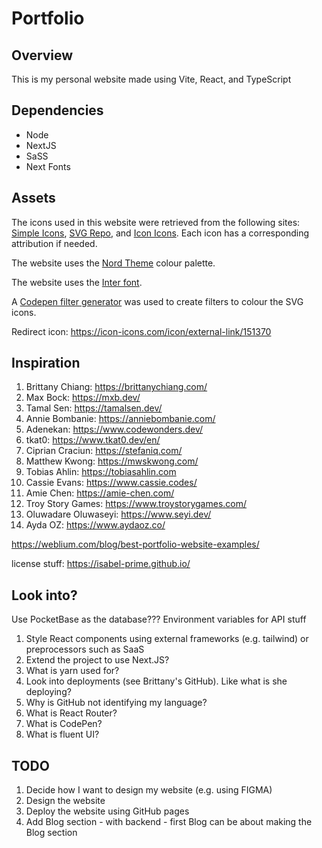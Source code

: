 # Portfolio 

## Overview
This is my personal website made using Vite, React, and TypeScript

## Dependencies
- Node
- NextJS
- SaSS
- Next Fonts

## Assets
The icons used in this website were retrieved from the following sites: [Simple Icons](https://simpleicons.org/), [SVG Repo](https://www.svgrepo.com/), and [Icon Icons](https://icon-icons.com/). Each icon has a corresponding attribution if needed. 

The website uses the [Nord Theme](https://www.nordtheme.com/docs/colors-and-palettes) colour palette.

The website uses the [Inter font](https://rsms.me/inter/).

A [Codepen filter generator](https://codepen.io/sosuke/pen/Pjoqqp) was used to create filters to colour the SVG icons. 

Redirect icon: https://icon-icons.com/icon/external-link/151370

## Inspiration
1. Brittany Chiang: https://brittanychiang.com/
2. Max Bock: https://mxb.dev/
3. Tamal Sen: https://tamalsen.dev/
4. Annie Bombanie: https://anniebombanie.com/
5. Adenekan: https://www.codewonders.dev/
6. tkat0: https://www.tkat0.dev/en/
7. Ciprian Craciun: https://stefaniq.com/ 
8. Matthew Kwong: https://mwskwong.com/
8. Tobias Ahlin: https://tobiasahlin.com
9. Cassie Evans: https://www.cassie.codes/
10. Amie Chen: https://amie-chen.com/
11. Troy Story Games: https://www.troystorygames.com/
12. Oluwadare Oluwaseyi: https://www.seyi.dev/
13. Ayda OZ: https://www.aydaoz.co/

https://weblium.com/blog/best-portfolio-website-examples/

license stuff: https://isabel-prime.github.io/

## Look into?

Use PocketBase as the database???
Environment variables for API stuff

1. Style React components using external frameworks (e.g. tailwind) or preprocessors such as SaaS
2. Extend the project to use Next.JS?
3. What is yarn used for?
4. Look into deployments (see Brittany's GitHub). Like what is she deploying?
5. Why is GitHub not identifying my language?
6. What is React Router?
7. What is CodePen?
8. What is fluent UI?

## TODO
1. Decide how I want to design my website (e.g. using FIGMA)
2. Design the website
3. Deploy the website using GitHub pages
4. Add Blog section - with backend - first Blog can be about making the Blog section
